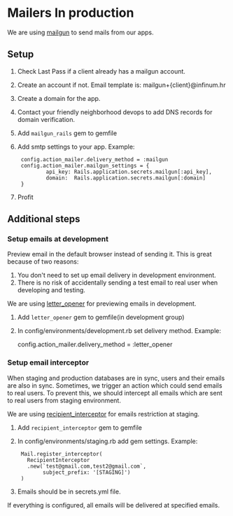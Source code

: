 # Mailers In production

We are using [mailgun](https://mailgun.com) to send mails from our apps.

## Setup

1. Check Last Pass if a client already has a mailgun account.
2. Create an account if not. Email template is: mailgun+{client}@infinum.hr
3. Create a domain for the app.
4. Contact your friendly neighborhood devops to add DNS records for domain verification.
5. Add `mailgun_rails` gem to gemfile
6. Add smtp settings to your app. Example:

        config.action_mailer.delivery_method = :mailgun
        config.action_mailer.mailgun_settings = {
                api_key: Rails.application.secrets.mailgun[:api_key],
                domain:  Rails.application.secrets.mailgun[:domain]
        }
7. Profit

## Additional steps

### Setup emails at development

Preview email in the default browser instead of sending it. This is great because of two reasons:

1. You don't need to set up email delivery in development environment.
2. There is no risk of accidentally sending a test email to real user when developing and testing.

We are using [letter_opener](https://github.com/ryanb/letter_opener) for previewing emails in development.

1. Add `letter_opener` gem to gemfile(in development group)
2. In config/environments/development.rb set delivery method. Example:

      config.action_mailer.delivery_method = :letter_opener

### Setup email interceptor

When staging and production databases are in sync, users and their emails are also in sync.
Sometimes, we trigger an action which could send emails to real users. To prevent this,
we should intercept all emails which are sent to real users from staging environment.

We are using [recipient_interceptor](https://github.com/croaky/recipient_interceptor) for emails restriction at staging.

1. Add `recipient_interceptor` gem to gemfile
2. In config/environments/staging.rb add gem settings. Example:

        Mail.register_interceptor(
          RecipientInterceptor
          .new(`test@gmail.com,test2@gmail.com`,
               subject_prefix: '[STAGING]')
        )
3. Emails should be in secrets.yml file.

If everything is configured, all emails will be delivered at specified emails.
